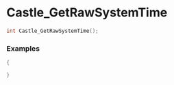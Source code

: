 # Castle_GetRawSystemTime

```cpp - C++
int Castle_GetRawSystemTime();
```

### Examples
```cpp - C++
{

}
```
